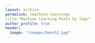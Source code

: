 ```yaml
---
layout: archive
permalink: /machine-learning/
title:"Machine Learning Posts by Tags"
author_profile: true
header:
  image: "/images/bench2.jpg"
---
```

